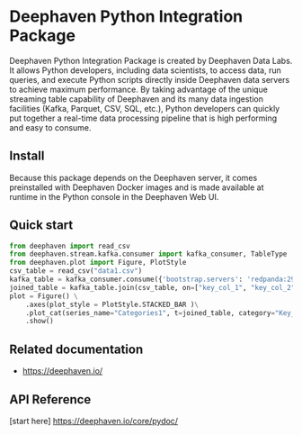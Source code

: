 
# Deephaven Python Integration Package

Deephaven Python Integration Package is created by Deephaven Data Labs. It allows Python developers, including data
scientists, to access data, run queries, and execute Python scripts directly inside Deephaven data servers to achieve
maximum performance. By taking advantage of the unique streaming table capability of Deephaven and its many data ingestion
facilities (Kafka, Parquet, CSV, SQL, etc.), Python developers can quickly put together a real-time data processing pipeline
that is high performing and easy to consume.


## Install
Because this package depends on the Deephaven server, it comes preinstalled with Deephaven Docker images and is made 
available at runtime in the Python console in the Deephaven Web UI.

## Quick start
``` python
from deephaven import read_csv
from deephaven.stream.kafka.consumer import kafka_consumer, TableType
from deephaven.plot import Figure, PlotStyle
csv_table = read_csv("data1.csv")
kafka_table = kafka_consumer.consume({'bootstrap.servers': 'redpanda:29092'}, topic='realtime_feed', table_type=TableType.Append)
joined_table = kafka_table.join(csv_table, on=["key_col_1", "key_col_2"], joins=["data_col1"])
plot = Figure() \
    .axes(plot_style = PlotStyle.STACKED_BAR )\
    .plot_cat(series_name="Categories1", t=joined_table, category="Key_col_1", y = "data_col1") \
    .show()
```

## Related documentation
* https://deephaven.io/

## API Reference
[start here] https://deephaven.io/core/pydoc/
